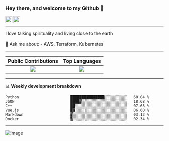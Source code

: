 ### Hey there, and welcome to my Github 👋

<a href="https://www.linkedin.com/in/ibrahiem-mohammad/" target="_blank">
  <img align="left" alt="Ibrahiem's LinkdeIn" width="22px" src="https://cdn.worldvectorlogo.com/logos/linkedin-icon-2.svg"/>
</a>
<a href="https://imohammd.netlify.app/" target="_blank">
  <img align="left" alt="Ibrahiem's Website" width="22px" src="https://cdn.worldvectorlogo.com/logos/netlify.svg"/>
</a>
<br>
<hr>
I love talking spirituality and living close to the earth
<br>
<br>
💬 Ask me about: 
- AWS, Terraform, Kubernetes

-------

Public Contributions             |  Top Languages
:-------------------------:|:-------------------------:
![](https://github-readme-stats.vercel.app/api?username=ibrahiem96&show_icons=true&count_private=true&bg_color=30,e96443,904e95&title_color=fff&text_color=fff)  |  ![](https://github-readme-stats.vercel.app/api/top-langs/?username=ibrahiem96&layout=compact&bg_color=30,e96443,904e95&title_color=fff&text_color=fff&hide=html,css)

-------
📊 **Weekly development breakdown**
<!--START_SECTION:waka-->

```text
Python                       ███████████████░░░░░░░░░░   60.04 %
JSON                         ████▓░░░░░░░░░░░░░░░░░░░░   18.68 %
C++                          ██░░░░░░░░░░░░░░░░░░░░░░░   07.63 %
Vue.js                       █▓░░░░░░░░░░░░░░░░░░░░░░░   06.60 %
Markdown                     ▓░░░░░░░░░░░░░░░░░░░░░░░░   03.13 %
Docker                       ▓░░░░░░░░░░░░░░░░░░░░░░░░   02.34 %
```

<!--END_SECTION:waka-->
-------

<!--Pokemon Sprite-->
![image](https://raw.githubusercontent.com/PokeAPI/sprites/master/sprites/pokemon/25.png)